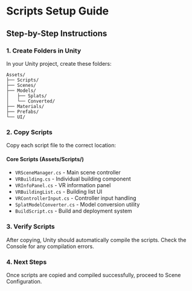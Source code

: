 # Scripts Setup Guide

## Step-by-Step Instructions

### 1. Create Folders in Unity
In your Unity project, create these folders:
```
Assets/
├── Scripts/
├── Scenes/
├── Models/
│   ├── Splats/
│   └── Converted/
├── Materials/
├── Prefabs/
└── UI/
```

### 2. Copy Scripts
Copy each script file to the correct location:

#### Core Scripts (Assets/Scripts/)
- `VRSceneManager.cs` - Main scene controller
- `VRBuilding.cs` - Individual building component
- `VRInfoPanel.cs` - VR information panel
- `VRBuildingList.cs` - Building list UI
- `VRControllerInput.cs` - Controller input handling
- `SplatModelConverter.cs` - Model conversion utility
- `BuildScript.cs` - Build and deployment system

### 3. Verify Scripts
After copying, Unity should automatically compile the scripts. Check the Console for any compilation errors.

### 4. Next Steps
Once scripts are copied and compiled successfully, proceed to Scene Configuration. 